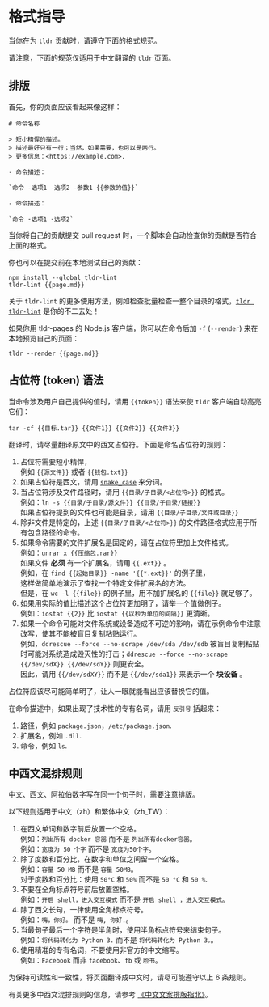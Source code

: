 # 格式指导

当你在为 `tldr` 贡献时，请遵守下面的格式规范。

请注意，下面的规范仅适用于中文翻译的 `tldr` 页面。

## 排版

首先，你的页面应该看起来像这样：

```
# 命令名称

> 短小精悍的描述。
> 描述最好只有一行；当然，如果需要，也可以是两行。
> 更多信息：<https://example.com>.

- 命令描述：

`命令 -选项1 -选项2 -参数1 {{参数的值}}`

- 命令描述：

`命令 -选项1 -选项2`
```

当你将自己的贡献提交 pull request 时，一个脚本会自动检查你的贡献是否符合上面的格式。

你也可以在提交前在本地测试自己的贡献：

```
npm install --global tldr-lint
tldr-lint {{page.md}}
```

关于 `tldr-lint` 的更多使用方法，例如检查批量检查一整个目录的格式，[`tldr tldr-lint`](https://github.com/tldr-pages/tldr/blob/master/pages/common/tldr-lint.md) 是你的不二去处！

如果你用 tldr-pages 的 Node.js 客户端，你可以在命令后加 `-f` (`--render`) 来在本地预览自己的页面：

```
tldr --render {{page.md}}
```


## 占位符 (token) 语法

当命令涉及用户自己提供的值时，请用 `{{token}}` 语法来使 `tldr` 客户端自动高亮它们：

`tar -cf {{目标.tar}} {{文件1}} {{文件2}} {{文件3}}`

翻译时，请尽量翻译原文中的西文占位符。下面是命名占位符的规则：

1. 占位符需要短小精悍，  
   例如 `{{源文件}}` 或者 `{{钱包.txt}}`
2. 如果占位符是西文，请用 [`snake_case`](https://en.wikipedia.org/wiki/Snake_case) 来分词。
3. 当占位符涉及文件路径时，请用 `{{目录/子目录/<占位符>}}` 的格式。  
   例如：`ln -s {{目录/子目录/源文件}} {{目录/子目录/链接}}`  
   如果占位符提到的文件也可能是目录，请用 `{{目录/子目录/文件或目录}}`
4. 除非文件是特定的，上述 `{{目录/子目录/<占位符>}}` 的文件路径格式应用于所有包含路径的命令。
5. 如果命令需要的文件扩展名是固定的，请在占位符里加上文件格式。  
   例如：`unrar x {{压缩包.rar}}`  
   如果文件 **必须** 有一个扩展名，请用 `{{.ext}}` 。  
   例如，在 `find {{起始目录}} -name '{{*.ext}}'` 的例子里，  
   这样做简单地演示了查找一个特定文件扩展名的方法。  
   但是，在 `wc -l {{file}}` 的例子里，用不加扩展名的 `{{file}}` 就足够了。
6. 如果用实际的值比描述这个占位符更加明了，请举一个值做例子。  
   例如：`iostat {{2}}` 比 `iostat {{以秒为单位的间隔}}` 更清晰。
7. 如果一个命令可能对文件系统或设备造成不可逆的影响，请在示例命令中注意改写，使其不能被盲目复制粘贴运行。  
   例如，`ddrescue --force --no-scrape /dev/sda /dev/sdb` 被盲目复制粘贴时可能对系统造成毁灭性的打击；`ddrescue --force --no-scrape {{/dev/sdX}} {{/dev/sdY}}` 则更安全。  
   因此，请用 `{{/dev/sdXY}}` 而不是 `{{/dev/sda1}}` 来表示一个 **块设备** 。

占位符应该尽可能简单明了，让人一眼就能看出应该替换它的值。

在命令描述中，如果出现了技术性的专有名词，请用 `反引号` 括起来：

1. 路径，例如 `package.json`，`/etc/package.json`.
2. 扩展名，例如 `.dll`.
3. 命令，例如 `ls`.

## 中西文混排规则

中文、西文、阿拉伯数字写在同一个句子时，需要注意排版。

以下规则适用于中文（zh）和繁体中文（zh_TW）：

1. 在西文单词和数字前后放置一个空格。  
   例如：`列出所有 docker 容器` 而不是 `列出所有docker容器`。   
   例如：`宽度为 50 个字` 而不是 `宽度为50个字`。
2. 除了度数和百分比，在数字和单位之间留一个空格。  
   例如：`容量 50 MB` 而不是 `容量 50MB`。  
   对于度数和百分比：使用 `50°C` 和 `50%` 而不是 `50 °C` 和 `50 %`.
3. 不要在全角标点符号前后放置空格。  
   例如：`开启 shell，进入交互模式` 而不是 `开启 shell ，进入交互模式`。
4. 除了西文长句，一律使用全角标点符号。  
   例如：`嗨，你好。` 而不是 `嗨, 你好.`。
5. 当最句子最后一个字符是半角时，使用半角标点符号来结束句子。  
   例如：`将代码转化为 Python 3.` 而不是 `将代码转化为 Python 3。`。
6. 使用精准的专有名词，不要使用非官方的中文缩写。  
   例如：`Facebook` 而非 `facebook`、`fb` 或 `脸书`。

为保持可读性和一致性，将页面翻译成中文时，请尽可能遵守以上 6 条规则。

有关更多中西文混排规则的信息，请参考 [《中文文案排版指北》](https://github.com/sparanoid/chinese-copywriting-guidelines)。

